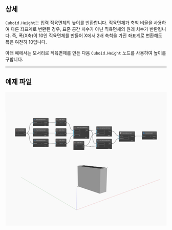 ## 상세
`Cuboid.Height`는 입력 직육면체의 높이를 반환합니다. 직육면체가 축척 비율을 사용하여 다른 좌표계로 변환된 경우, 표준 공간 치수가 아닌 직육면체의 원래 치수가 반환됩니다. 즉, 폭(X축)이 10인 직육면체를 만들어 X에서 2배 축척을 가진 좌표계로 변환해도 폭은 여전히 10입니다.

아래 예에서는 모서리로 직육면체를 만든 다음 `Cuboid.Height` 노드를 사용하여 높이를 구합니다.

___
## 예제 파일

![Height](./Autodesk.DesignScript.Geometry.Cuboid.Height_img.jpg)

